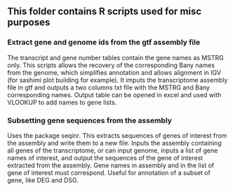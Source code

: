 ## This folder contains R scripts used for misc purposes

### Extract gene and genome ids from the gtf assembly file
The transcript and gene number tables contain the gene names as MSTRG only.
This scripts allows the recovery of the corresponding Bany names from the genome, which simplifies annotation and allows alignment in IGV (for sashimi plot building for example).
It imputs the transcriptome assembly file in gtf and outputs a two columns txt file with the MSTRG and Bany corresponding names. 
Output table can be opened in excel and used with VLOOKUP to add names to gene lists.

### Subsetting gene sequences from the assembly 
Uses the package seqinr.
This extracts sequences of genes of interest from the assembly and write them to a new file.
Inputs the assembly containing all genes of the transcriptome, or can input genome, inputs a list of gene names of interest, and output the sequences of the gene of interest extracted from the assembly.
Gene names in assembly and in the list of gene of interest must correspond. 
Useful for annotation of a subset of gene, like DEG and DSG.
